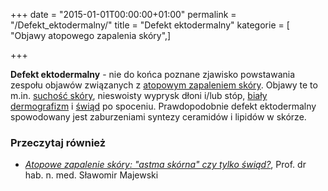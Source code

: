 +++
date = "2015-01-01T00:00:00+01:00"
permalink = "/Defekt_ektodermalny/"
title = "Defekt ektodermalny"
kategorie = [ "Objawy atopowego zapalenia skóry",]

+++

**Defekt ektodermalny** - nie do końca poznane zjawisko powstawania zespołu objawów związanych z [atopowym zapaleniem skóry](/atopedia/atopowe_zapalenie_skóry "wikilink"). Objawy te to m.in. [suchość skóry](/atopedia/suchość_skóry "wikilink"), nieswoisty wyprysk dłoni i/lub stóp, [biały dermografizm](/atopedia/biały_dermografizm "wikilink") i [świąd](/atopedia/świąd "wikilink") po spoceniu. Prawdopodobnie defekt ektodermalny spowodowany jest zaburzeniami syntezy ceramidów i lipidów w skórze.

### Przeczytaj również

-   *[Atopowe zapalenie skóry: "astma skórna" czy tylko świąd?](http://www.alergia.org.pl/lek.arch1/archiwum/00_03/atopowe.html)*, Prof. dr hab. n. med. Sławomir Majewski
